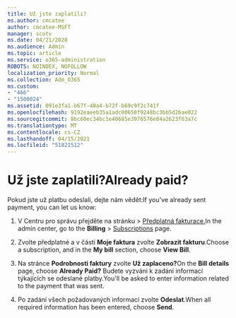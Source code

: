 ```yaml
---
title: Už jste zaplatili?
ms.author: cmcatee
author: cmcatee-MSFT
manager: scotv
ms.date: 04/21/2020
ms.audience: Admin
ms.topic: article
ms.service: o365-administration
ROBOTS: NOINDEX, NOFOLLOW
localization_priority: Normal
ms.collection: Adm_O365
ms.custom:
- "466"
- "1500024"
ms.assetid: 091e3fa1-b67f-40a4-b72f-b69c9f2c741f
ms.openlocfilehash: 9192eaeeb35a1adc00658f9248bc3bb5d26ae022
ms.sourcegitcommit: 8bc60ec34bc1e40685e3976576e04a2623f63a7c
ms.translationtype: MT
ms.contentlocale: cs-CZ
ms.lasthandoff: 04/15/2021
ms.locfileid: "51821512"
---
```

# <a name="already-paid"></a><span data-ttu-id="ab59d-102">Už jste zaplatili?</span><span class="sxs-lookup"><span data-stu-id="ab59d-102">Already paid?</span></span>

<span data-ttu-id="ab59d-103">Pokud jste už platbu odeslali, dejte nám vědět:</span><span class="sxs-lookup"><span data-stu-id="ab59d-103">If you've already sent payment, you can let us know:</span></span>
  
1. <span data-ttu-id="ab59d-104">V Centru pro správu  přejděte na stránku \> [Předplatná fakturace.](https://go.microsoft.com/fwlink/p/?linkid=842054)</span><span class="sxs-lookup"><span data-stu-id="ab59d-104">In the admin center, go to the **Billing** \> [Subscriptions](https://go.microsoft.com/fwlink/p/?linkid=842054) page.</span></span>

2. <span data-ttu-id="ab59d-105">Zvolte předplatné a v části **Moje faktura** zvolte **Zobrazit fakturu**.</span><span class="sxs-lookup"><span data-stu-id="ab59d-105">Choose a subscription, and in the **My bill** section, choose **View Bill**.</span></span>

3. <span data-ttu-id="ab59d-106">Na stránce **Podrobnosti faktury** zvolte **Už zaplaceno?**</span><span class="sxs-lookup"><span data-stu-id="ab59d-106">On the **Bill details** page, choose **Already Paid?**</span></span> <span data-ttu-id="ab59d-107">Budete vyzváni k zadání informací týkajících se odeslané platby.</span><span class="sxs-lookup"><span data-stu-id="ab59d-107">You'll be asked to enter information related to the payment that was sent.</span></span>

4. <span data-ttu-id="ab59d-108">Po zadání všech požadovaných informací zvolte **Odeslat**.</span><span class="sxs-lookup"><span data-stu-id="ab59d-108">When all required information has been entered, choose **Send**.</span></span>